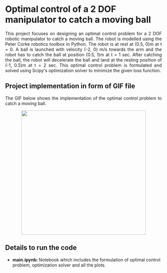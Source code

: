 # Optimal control of a 2 DOF manipulator to catch a moving ball

<p align="justify">
This project focuses on designing an optimal control problem for a 2 DOF robotic manipulator to catch a moving ball. The robot is modelled using the Peter Corke robotics toolbox in Python. The robot is at rest at (0.5, 0)m at t = 0. A ball is launched with velocity (-2, 0) m/s towards the arm and the robot has to catch the ball at position (0.5, 1)m at t = 1 sec. After catching the ball, the robot will decelerate the ball and land at the resting position of (-1, 0.5)m at t = 2 sec. This optimal control problem is formulated and solved using Scipy's optimization solver to minimize the given loss function. 
</p>

## Project implementation in form of GIF file

<p align="justify">
The GIF below shows the implementation of the optimal control problem to catch a moving ball.
  
</p>

<p align="center">
  
  <img src = "https://github.com/sanchit3103/manipulator_optimal_control/assets/4907348/a006cbda-0871-4d8c-a36b-d220bb109726" height="400"/>

</p>

## Details to run the code

* <b> main.ipynb: </b> Notebook which includes the formulation of optimal control problem, optimization solver and all the plots.
